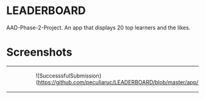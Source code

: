 # LEADERBOARD
AAD-Phase-2-Project. An app that displays 20 top learners and the likes.

# Screenshots

<table>
<tr> 
<td>
  
![splashscreen](https://github.com/peculiaruc/LEADERBOARD/blob/master/app/screenshots/splashscreen.png)

</td>
<td>

![Leaderboared](https://github.com/peculiaruc/LEADERBOARD/blob/master/app/screenshots/LearningLeaders.png)

</td>
<td>

![SkillIQ](https://github.com/peculiaruc/LEADERBOARD/blob/master/app/screenshots/SkillIQ.png)

</td>
<td>

![ConfirmationScreen](https://github.com/peculiaruc/LEADERBOARD/blob/master/app/screenshots/confirmation.png)

</td>
<td>

![SubmitScren](https://github.com/peculiaruc/LEADERBOARD/blob/master/app/screenshots/submitScreen.png)

</td>
<td>

![SuccesssfulSubmission}(https://github.com/peculiaruc/LEADERBOARD/blob/master/app/screenshots/successfulSubmission.png

</td>
</tr>
</table>


